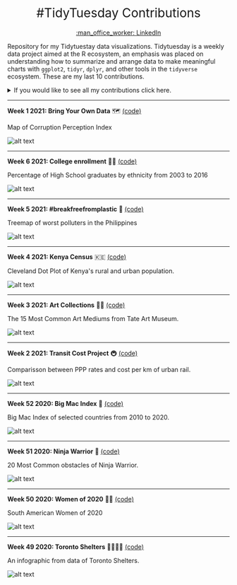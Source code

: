 <h1 style="font-weight:normal" align="center">
 #TidyTuesday Contributions
</h1>
<a href="https://www.linkedin.com/in/luis-freites-navia/">
<p align="center">:man_office_worker: LinkedIn</p>
</a>

Repository for my Tidytuestay data visualizations. Tidytuesday is a weekly data project aimed at the R ecosystem, an emphasis was placed on understanding how to summarize and arrange data to make meaningful charts with `ggplot2`, `tidyr`, `dplyr`, and other tools in the `tidyverse` ecosystem.
These are my last 10 contributions.

<details>
  <summary>If you would like to see all my contributions click here.</summary>

<!-- toc -->
**Contributions 2020**
 - 2020/Week 15: [Tour de France :bicyclist:](https://github.com/luisfrein/R_Tidytuesday/tree/master/W15_Tour_de_France)
 - 2020/Week 29: [Astronauts :astronaut:](https://github.com/luisfrein/R_Tidytuesday/tree/master/W29_Astronauts)
 - 2020/Week 41: [NCAA Women's Basketball :basketball:](https://github.com/luisfrein/R_Tidytuesday/tree/master/W41_NCAA_women_basketball)
 - 2020/Week 42: [Datasaurus :t-rex:](https://github.com/luisfrein/R_Tidytuesday/tree/master/W42_datasaurus)
 - 2020/Week 43: [Beer Awards :beer:](https://github.com/luisfrein/R_Tidytuesday/tree/master/W43_Beer_Awards)
 - 2020/Week 44: [Canadian Wind Turbines :canada:](https://github.com/luisfrein/R_Tidytuesday/tree/master/W44_Canadian_Wind_Turbines)
 - 2020/Week 45: [Ikea Furniture :couch_and_lamp:](https://github.com/luisfrein/R_Tidytuesday/tree/master/W45_IKEA_Furniture)
 - 2020/Week 46: [Phone Usage :phone:](https://github.com/luisfrein/R_Tidytuesday/tree/master/W46_%20Phone_Usage)
 - 2020/Week 48: [Washigton Trails :sunrise_over_mountains:](https://github.com/luisfrein/R_Tidytuesday/tree/master/W48_Washington_Trails)
 - 2020/Week 49: [Toronto Shelters :family_man_woman_girl_boy:](https://github.com/luisfrein/R_Tidytuesday/tree/master/W49_Toronto_Shelters)
 - 2020/Week 50: [Women of 2020 :red_haired_woman:](https://github.com/luisfrein/R_Tidytuesday/tree/master/W50_Women_of_2020)
 - 2020/Week 51: [Ninja Warrior :climbing:](https://github.com/luisfrein/R_Tidytuesday/tree/master/W51_Ninja_Warrior)
 - 2020/Week 52: [Big Mac Index :hamburger:](https://github.com/luisfrein/R_Tidytuesday/tree/master/W52_Big_Mac_Index)
 
 **Contributions 2021**
 - 2021/Week 1: [Bring Your Own Data](https://github.com/luisfrein/R_Tidytuesday/tree/master/2021/W01_Bring_your_own_data)
 - 2021/Week 2: [Transit Cost Project :metro:](https://github.com/luisfrein/R_Tidytuesday/tree/master/2021/W02_Transit_Cost)
 - 2021/Week 3: [Art Collections :artist:](https://github.com/luisfrein/R_Tidytuesday/tree/master/2021/W03_Art_Collections)
 - 2021/Week 4: [Kenya Census :kenya:](https://github.com/luisfrein/R_Tidytuesday/tree/master/2021/W04_Kenya_Census)
 - 2021/Week 5: [#breakfreefrom plastic :cup_with_straw:](https://github.com/luisfrein/R_Tidytuesday/tree/master/2021/W05_Plastic_Pollution)
 - 2021/Week 6: [College enrollment :student:](https://github.com/luisfrein/R_Tidytuesday/tree/master/2021/W06_College_Enrollment)
 
 
<!-- tocstop -->
</details>

---     
**Week 1 2021: Bring Your Own Data** :world_map: [(code)](https://github.com/luisfrein/R_Tidytuesday/blob/master/2021/W01_Bring_your_own_data/W01_corruption_perception.R)

Map of Corruption Perception Index

![alt text](https://github.com/luisfrein/R_Tidytuesday/blob/master/2021/W01_Bring_your_own_data/cpi_map.png)


---     
**Week 6 2021: College enrollment** :student: [(code)](https://github.com/luisfrein/R_Tidytuesday/blob/master/2021/W06_College_Enrollment/W06_College_Enrollment.Rmd)

Percentage of High School graduates by ethnicity from 2003 to 2016

![alt text](https://github.com/luisfrein/R_Tidytuesday/blob/master/2021/W06_College_Enrollment/HighSchool_percentage.png)

---    

**Week 5 2021: #breakfreefromplastic** :cup_with_straw: [(code)](https://github.com/luisfrein/R_Tidytuesday/blob/master/2021/W05_Plastic_Pollution/W05_Plastic_Pollution.R)

Treemap of worst polluters in the Philippines

![alt text](https://github.com/luisfrein/R_Tidytuesday/blob/master/2021/W05_Plastic_Pollution/Philippines_worst.png)

---

**Week 4 2021: Kenya Census** :kenya: [(code)](https://github.com/luisfrein/R_Tidytuesday/blob/master/2021/W04_Kenya_Census/W04_Kenya_Census.R)

Cleveland Dot Plot of Kenya's rural and urban population.

![alt text](https://github.com/luisfrein/R_Tidytuesday/blob/master/2021/W04_Kenya_Census/Kenya_census.png)

---

**Week 3 2021: Art Collections** :artist: [(code)](https://github.com/luisfrein/R_Tidytuesday/blob/master/2021/W03_Art_Collections/W03_Art_Collections.R)

The 15 Most Common Art Mediums from Tate Art Museum.

![alt text](https://github.com/luisfrein/R_Tidytuesday/blob/master/2021/W03_Art_Collections/art_med.png)

---

**Week 2 2021: Transit Cost Project** :metro: [(code)](https://github.com/luisfrein/R_Tidytuesday/blob/master/2021/W02_Transit_Cost/W02_TRansit_Cost.R)

Comparisson between PPP rates and cost per km of urban rail.

![alt text](https://github.com/luisfrein/R_Tidytuesday/blob/master/2021/W02_Transit_Cost/Transit.png)

---

**Week 52 2020: Big Mac Index** :hamburger: [(code)](https://github.com/luisfrein/R_Tidytuesday/blob/master/2020/W52_Big_Mac_Index/W52_Big_Mac_Index.R)

Big Mac Index of selected countries from 2010 to 2020.

![alt text](https://github.com/luisfrein/R_Tidytuesday/blob/master/2020/W52_Big_Mac_Index/Burgernomics.png)

---

**Week 51 2020: Ninja Warrior** :climbing: [(code)](https://github.com/luisfrein/R_Tidytuesday/blob/master/2020/W51_Ninja_Warrior/W51_Ninja_Warrior.R)

20 Most Common obstacles of Ninja Warrior.

![alt text](https://github.com/luisfrein/R_Tidytuesday/blob/master/2020/W51_Ninja_Warrior/ninja_obstacles.png)

---
**Week 50 2020: Women of 2020** :red_haired_woman: [(code)](https://github.com/luisfrein/R_Tidytuesday/blob/master/2020/W50_Women_of_2020/W50_Women_of_2020.R)

South American Women of 2020

![alt text](https://github.com/luisfrein/R_Tidytuesday/blob/master/2020/W50_Women_of_2020/women1.png)

---
**Week 49 2020: Toronto Shelters** :family_man_woman_girl_boy: [(code)](https://github.com/luisfrein/R_Tidytuesday/blob/master/2020/W49_Toronto_Shelters/W49_Toronto_Shelters.R)

An infographic from data of Toronto Shelters.

![alt text](https://github.com/luisfrein/R_Tidytuesday/blob/master/2020/W49_Toronto_Shelters/Shelters.png)







